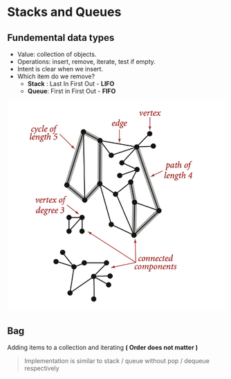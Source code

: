# Stacks and Queues

## Fundemental data types

* Value: collection of objects.
* Operations: insert, remove, iterate, test if empty.
* Intent is clear when we insert.
* Which item do we remove?
  * **Stack** : Last In First Out - **LIFO**
  * **Queue**: First in First Out - **FIFO**

![STACK, QUEUE  - INSERT , REMOVE OPERATIONS](<../.gitbook/assets/image (21).png>)

## Bag

Adding items to a collection and iterating **( Order does not matter )**

> Implementation is similar to stack / queue without pop / dequeue respectively
